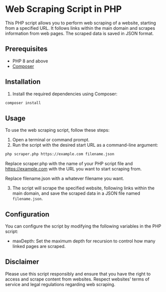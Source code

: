 # Web Scraping Script in PHP

This PHP script allows you to perform web scraping of a website, starting from a specified URL. It follows links within the main domain and scrapes information from web pages. The scraped data is saved in JSON format.

## Prerequisites

- PHP 8 and above
- [Composer](https://getcomposer.org/)

## Installation

1. Install the required dependencies using Composer:

```bash
composer install
```

## Usage

To use the web scraping script, follow these steps:

1. Open a terminal or command prompt.
2. Run the script with the desired start URL as a command-line argument:
```bash
php scraper.php https://example.com filename.json
```
Replace scraper.php with the name of your PHP script file and https://example.com with the URL you want to start scraping from.

Replace filename.json with a whatever filename you want.

3. The script will scrape the specified website, following links within the main domain, and save the scraped data in a JSON file named `filename.json`.

## Configuration

You can configure the script by modifying the following variables in the PHP script:

- maxDepth: Set the maximum depth for recursion to control how many linked pages are scraped.

## Disclaimer

Please use this script responsibly and ensure that you have the right to access and scrape content from websites. Respect websites' terms of service and legal regulations regarding web scraping.
